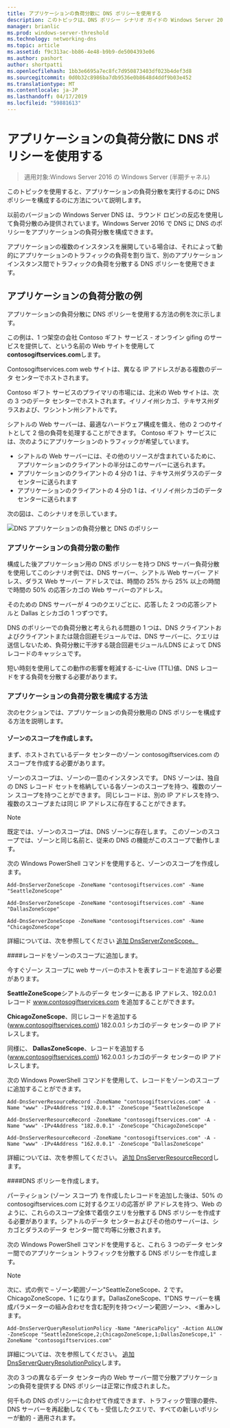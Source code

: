 ```yaml
---
title: アプリケーションの負荷分散に DNS ポリシーを使用する
description: このトピックは、DNS ポリシー シナリオ ガイドの Windows Server 2016 の一部です。
manager: brianlic
ms.prod: windows-server-threshold
ms.technology: networking-dns
ms.topic: article
ms.assetid: f9c313ac-bb86-4e48-b9b9-de5004393e06
ms.author: pashort
author: shortpatti
ms.openlocfilehash: 1bb3e6695a7ec8fc7d950873403df023b4def3d8
ms.sourcegitcommit: 0d0b32c8986ba7db9536e0b8648d4ddf9b03e452
ms.translationtype: MT
ms.contentlocale: ja-JP
ms.lasthandoff: 04/17/2019
ms.locfileid: "59881613"
---
```

# <a name="use-dns-policy-for-application-load-balancing"></a>アプリケーションの負荷分散に DNS ポリシーを使用する

>適用対象:Windows Server 2016 の Windows Server (半期チャネル)

このトピックを使用すると、アプリケーションの負荷分散を実行するのに DNS ポリシーを構成するのに方法について説明します。

以前のバージョンの Windows Server DNS は、ラウンド ロビンの反応を使用して負荷分散のみ提供されています。Windows Server 2016 で DNS に DNS のポリシーをアプリケーションの負荷分散を構成できます。

アプリケーションの複数のインスタンスを展開している場合は、それによって動的にアプリケーションのトラフィックの負荷を割り当て、別のアプリケーション インスタンス間でトラフィックの負荷を分散する DNS ポリシーを使用できます。

## <a name="example-of-application-load-balancing"></a>アプリケーションの負荷分散の例

アプリケーションの負荷分散に DNS ポリシーを使用する方法の例を次に示します。

この例は、1 つ架空の会社 Contoso ギフト サービス - オンライン gifing のサービスを提供して、という名前の Web サイトを使用して**contosogiftservices.com**します。

Contosogiftservices.com web サイトは、異なる IP アドレスがある複数のデータ センターでホストされます。

Contoso ギフト サービスのプライマリの市場には、北米の Web サイトは、次の 3 つのデータ センターでホストされます。イリノイ州シカゴ、テキサス州ダラスおよび、ワシントン州シアトルです。

シアトルの Web サーバーは、最適なハードウェア構成を備え、他の 2 つのサイトとして 2 倍の負荷を処理することができます。 Contoso ギフト サービスには、次のようにアプリケーションのトラフィックが希望しています。

- シアトルの Web サーバーには、その他のリソースが含まれているために、アプリケーションのクライアントの半分はこのサーバーに送られます。
- アプリケーションのクライアントの 4 分の 1 は、テキサス州ダラスのデータ センターに送られます
- アプリケーションのクライアントの 4 分の 1 は、イリノイ州シカゴのデータ センターに送られます

次の図は、このシナリオを示しています。

![DNS アプリケーションの負荷分散と DNS のポリシー](../../media/Dns-App-Lb/dns-app-lb.jpg)


### <a name="how-application-load-balancing-works"></a>アプリケーションの負荷分散の動作

構成した後アプリケーション用の DNS ポリシーを持つ DNS サーバー負荷分散を使用してこのシナリオ例では、DNS サーバー、シアトル Web サーバー アドレス、ダラス Web サーバー アドレスでは、時間の 25% から 25% 以上の時間で時間の 50% の応答シカゴの Web サーバーのアドレス。

そのための DNS サーバーが 4 つのクエリごとに、応答した 2 つの応答シアトルと Dallas とシカゴの 1 つずつです。

DNS のポリシーでの負荷分散と考えられる問題の 1 つは、DNS クライアントおよびクライアントまたは競合回避モジュールでは、DNS サーバーに、クエリは送信しないため、負荷分散に干渉する競合回避モジュール/LDNS によって DNS レコードのキャッシュです。

短い時刻を使用してこの動作の影響を軽減する\-に\-Live \(TTL\)値、DNS レコードをする負荷を分散する必要があります。

### <a name="how-to-configure-application-load-balancing"></a>アプリケーションの負荷分散を構成する方法

次のセクションでは、アプリケーションの負荷分散用の DNS ポリシーを構成する方法を説明します。

#### <a name="create-the-zone-scopes"></a>ゾーンのスコープを作成します。

まず、ホストされているデータ センターのゾーン contosogiftservices.com のスコープを作成する必要があります。

ゾーンのスコープは、ゾーンの一意のインスタンスです。 DNS ゾーンは、独自の DNS レコード セットを格納している各ゾーンのスコープを持つ、複数のゾーン スコープを持つことができます。 同じレコードは、別の IP アドレスを持つ、複数のスコープまたは同じ IP アドレスに存在することができます。

>[!NOTE]
>既定では、ゾーンのスコープは、DNS ゾーンに存在します。 このゾーンのスコープでは、ゾーンと同じ名前と、従来の DNS の機能がこのスコープで動作します。

次の Windows PowerShell コマンドを使用すると、ゾーンのスコープを作成します。
    
    Add-DnsServerZoneScope -ZoneName "contosogiftservices.com" -Name "SeattleZoneScope"
    
    Add-DnsServerZoneScope -ZoneName "contosogiftservices.com" -Name "DallasZoneScope"
    
    Add-DnsServerZoneScope -ZoneName "contosogiftservices.com" -Name "ChicagoZoneScope"

詳細については、次を参照してください [追加 DnsServerZoneScope。](https://docs.microsoft.com/powershell/module/dnsserver/add-dnsserverzonescope?view=win10-ps)

####<a name="bkmk_records"></a>レコードをゾーンのスコープに追加します。

今すぐゾーン スコープに web サーバーのホストを表すレコードを追加する必要があります。

**SeattleZoneScope**シアトルのデータ センターにある IP アドレス、192.0.0.1 レコード www.contosogiftservices.com を追加することができます。

**ChicagoZoneScope**、同じレコードを追加する\(www.contosogiftservices.com\) 182.0.0.1 シカゴのデータ センターの IP アドレスします。

同様に、 **DallasZoneScope**、レコードを追加する\(www.contosogiftservices.com\) 162.0.0.1 シカゴのデータ センターの IP アドレスします。

次の Windows PowerShell コマンドを使用して、レコードをゾーンのスコープに追加することができます。
    
    Add-DnsServerResourceRecord -ZoneName "contosogiftservices.com" -A -Name "www" -IPv4Address "192.0.0.1" -ZoneScope "SeattleZoneScope
    
    Add-DnsServerResourceRecord -ZoneName "contosogiftservices.com" -A -Name "www" -IPv4Address "182.0.0.1" -ZoneScope "ChicagoZoneScope"
    
    Add-DnsServerResourceRecord -ZoneName "contosogiftservices.com" -A -Name "www" -IPv4Address "162.0.0.1" -ZoneScope "DallasZoneScope"
    

詳細については、次を参照してください。 [追加 DnsServerResourceRecord](https://docs.microsoft.com/powershell/module/dnsserver/add-dnsserverresourcerecord?view=win10-ps)します。

####<a name="bkmk_policies"></a>DNS ポリシーを作成します。

パーティション (ゾーン スコープ) を作成したレコードを追加した後は、50% の contosogiftservices.com に対するクエリの応答が IP アドレスを持つ、Web のように、これらのスコープ全体で着信クエリを分散する DNS ポリシーを作成する必要があります。シアトルのデータ センターおよびその他のサーバーは、シカゴとダラスのデータ センター間で均等に分散されます。

次の Windows PowerShell コマンドを使用すると、これら 3 つのデータ センター間でのアプリケーション トラフィックを分散する DNS ポリシーを作成します。

>[!NOTE]
>次に、式の例で – ゾーン範囲ゾーン"SeattleZoneScope、2 です。ChicagoZoneScope、1 になります。DallasZoneScope、1"DNS サーバーを構成パラメーターの組み合わせを含む配列を持つ\<ゾーン範囲ゾーン\>、\<重み\>します。
    
    Add-DnsServerQueryResolutionPolicy -Name "AmericaPolicy" -Action ALLOW -ZoneScope "SeattleZoneScope,2;ChicagoZoneScope,1;DallasZoneScope,1" -ZoneName "contosogiftservices.com"
    

詳細については、次を参照してください。 [追加 DnsServerQueryResolutionPolicy](https://docs.microsoft.com/powershell/module/dnsserver/add-dnsserverqueryresolutionpolicy?view=win10-ps)します。  

次の 3 つの異なるデータ センター内の Web サーバー間で分散アプリケーションの負荷を提供する DNS ポリシーは正常に作成されました。

何千もの DNS のポリシーに合わせて作成できます、トラフィック管理の要件、DNS サーバーを再起動しなくても - 受信したクエリで、すべての新しいポリシーが動的 - 適用されます。
